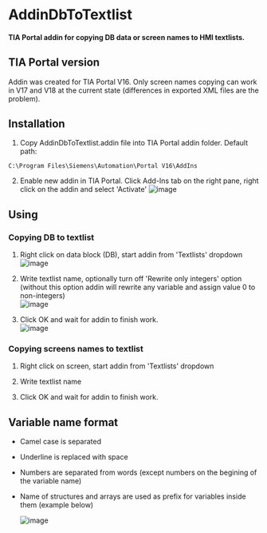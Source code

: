 # AddinDbToTextlist

#### TIA Portal addin for copying DB data or screen names to HMI textlists.

## TIA Portal version

Addin was created for TIA Portal V16. Only screen names copying can work in V17 and V18 at the current state (differences in exported XML files are the problem).

## Installation

1. Copy AddinDbToTextlist.addin file into TIA Portal addin folder. Default path:
```
C:\Program Files\Siemens\Automation\Portal V16\AddIns
```
2. Enable new addin in TIA Portal. Click Add-Ins tab on the right pane, right click on the addin and select 'Activate'
![image](https://github.com/miloszzzz/AddinDbToTextlist/assets/79056094/dec180fb-d8c2-46c8-9ee1-82533f7798f4)

## Using

### Copying DB to textlist
1. Right click on data block (DB), start addin from 'Textlists' dropdown  
![image](https://github.com/miloszzzz/AddinDbToTextlist/assets/79056094/20573e93-f49f-49ac-ab34-83be98768cce)

2. Write textlist name, optionally turn off 'Rewrite only integers' option (without this option addin will rewrite any variable and assign value 0 to non-integers)    
![image](https://github.com/miloszzzz/AddinDbToTextlist/assets/79056094/2d880cda-0a07-4dea-8365-6a40adf23104)

3. Click OK and wait for addin to finish work.                                    
![image](https://github.com/miloszzzz/AddinDbToTextlist/assets/79056094/7923e5cd-8ef7-4482-9292-9f2de590010d)

### Copying screens names to textlist
1. Right click on screen, start addin from 'Textlists' dropdown

2. Write textlist name

3. Click OK and wait for addin to finish work.

## Variable name format

* Camel case is separated
* Underline is replaced with space
* Numbers are separated from words (except numbers on the begining of the variable name)
* Name of structures and arrays are used as prefix for variables inside them (example below)

  ![image](https://github.com/miloszzzz/AddinDbToTextlist/assets/79056094/6a91c61b-6cb3-4373-a2e5-7202d58261ae)

